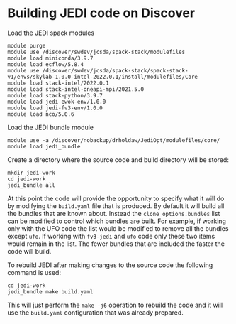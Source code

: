 # Building JEDI code on Discover

Load the JEDI spack modules

```
module purge
module use /discover/swdev/jcsda/spack-stack/modulefiles
module load miniconda/3.9.7
module load ecflow/5.8.4
module use /discover/swdev/jcsda/spack-stack/spack-stack-v1/envs/skylab-1.0.0-intel-2022.0.1/install/modulefiles/Core
module load stack-intel/2022.0.1
module load stack-intel-oneapi-mpi/2021.5.0
module load stack-python/3.9.7
module load jedi-ewok-env/1.0.0
module load jedi-fv3-env/1.0.0
module load nco/5.0.6
```

Load the JEDI bundle module

```
module use -a /discover/nobackup/drholdaw/JediOpt/modulefiles/core/
module load jedi_bundle
```

Create a directory where the source code and build directory will be stored:

```
mkdir jedi-work
cd jedi-work
jedi_bundle all
```

At this point the code will provide the opportunity to specify what it will do by modifying the `build.yaml` file that is produced. By default it will build all the bundles that are known about. Instead the `clone_options.bundles` list can be modified to control which bundles are built. For example, if working only with the UFO code the list would be modified to remove all the bundles except `ufo`. If working with `fv3-jedi` and `ufo` code only these two items would remain in the list. The fewer bundles that are included the faster the code will build.

To rebuild JEDI after making changes to the source code the following command is used:

```
cd jedi-work
jedi_bundle make build.yaml
```

This will just perform the `make -j6` operation to rebuild the code and it will use the `build.yaml` configuration that was already prepared.
